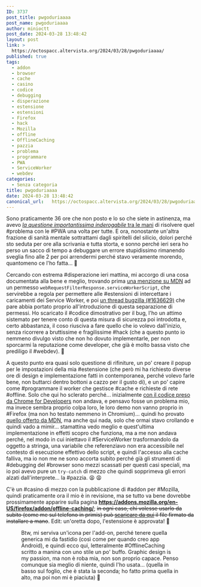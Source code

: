 ```yaml
---
ID: 3737
post_title: pwgoduriaaaa
post_name: pwgoduriaaaa
author: minioctt
post_date: 2024-03-28 13:48:42
layout: post
link: >
  https://octospacc.altervista.org/2024/03/28/pwgoduriaaaa/
published: true
tags:
  - addon
  - browser
  - cache
  - casino
  - codice
  - debugging
  - disperazione
  - estensione
  - estensioni
  - Firefox
  - hack
  - Mozilla
  - offline
  - OfflineCaching
  - pazzia
  - problema
  - programmare
  - PWA
  - ServiceWorker
  - webdev
categories:
  - Senza categoria
title: pwgoduriaaaa
date: 2024-03-28 13:48:42
canonical_url:   https://octospacc.altervista.org/2024/03/28/pwgoduriaaaa/
---
```

<!-- wp:paragraph -->
<p>Sono praticamente 36 ore che non posto e lo so che siete in astinenza, ma avevo <a href="/microblog-mirror/2024/03/26/pwtorturaaaa/"><em>la questione importantissima inderogabile</em> tra le mani</a> di risolvere quel #problema con le #PWA una volta per tutte. E ora, nonostante un'altra frazione di sanità mentale sottrattami dagli spiritelli del silicio, dolori perché sto seduta per ore alla scrivania e tutta storta, e sonno perché ieri sera ho perso un sacco di tempo a debuggare un errore stupidissimo rimanendo sveglia fino alle 2 per poi arrendermi perché stavo veramente morendo, quantomeno ce l'ho fatta... 🤯️</p>
<!-- /wp:paragraph -->

<!-- wp:paragraph -->
<p>Cercando con estrema #disperazione ieri mattina, mi accorgo di una cosa documentata alla bene e meglio, trovando prima <a href="https://developer.mozilla.org/en-US/docs/Mozilla/Add-ons/WebExtensions/API/webRequest/filterResponseData#permissions">una menzione su MDN</a> ad un permesso <code>webRequestFilterResponse.serviceWorkerScript</code>, che servirebbe a regola per permettere alle #estensioni di intercettare i caricamenti dei Service Worker, e poi <a href="https://bugzilla.mozilla.org/show_bug.cgi?id=1636629">un thread bugzilla (#1636629)</a> che pare abbia portato proprio all'introduzione di questa separazione di permessi. Ho scaricato il #codice dimostrativo per il bug, l'ho un attimo sistemato per tenere conto di questa misura di sicurezza poi introdotta e, certo abbastanza, il coso riusciva a fare quello che io volevo dall'inizio, senza ricorrere a bruttissime e fragilissime #hack (che a questo punto io nemmeno divulgo visto che non ho dovuto implementarle, per non sporcarmi la reputazione come developer, che già è molto bassa visto che prediligo il #webdev). 🔮️</p>
<!-- /wp:paragraph -->

<!-- wp:paragraph -->
<p>A questo punto era quasi solo questione di rifiniture, un po' creare il popup per le impostazioni della mia #estensione (che però mi ha richiesto diverse ore di design e implementazione fatti in contemporanea, perché volevo farle bene, non buttarci dentro bottoni a cazzo per il gusto di), e un po' capire come #programmare il worker che gestisce #cache e richieste di rete #offline. Solo che qui ho sclerato perché... inizialmente <a href="https://developer.chrome.com/docs/workbox/caching-strategies-overview/">con il codice preso da Chrome for Developers</a> non andava, e pensavo fosse un problema mio, ma invece sembra proprio colpa loro, le loro demo non vanno proprio in #Firefox (ma non ho testato nemmeno in Chromium)... quindi ho provato <a href="https://developer.mozilla.org/en-US/docs/Web/Progressive_web_apps/Guides/Caching">quello offerto da MDN</a>, ma anche qui nada, solo che ormai stavo crollando e quindi vado a mimir... stamattina vedo meglio e quest'ultima implementazione in effetti scopro che funziona, ma a me non andava perché, nel modo in cui iniettavo il #ServiceWorker trasformandolo da oggetto a stringa, una variabile che referenziavo non era accessibile nel contesto di esecuzione effettivo dello script, e quindi l'accesso alla cache falliva, ma io non me ne sono accorta subito perché già gli strumenti di #debugging del #browser sono mezzi scassati per questi casi speciali, ma io poi avevo pure un <code>try-catch</code> di mezzo che quindi sopprimeva gli errori alzati dall'interprete... la #pazzia. 😫️ 😩️</p>
<!-- /wp:paragraph -->

<!-- wp:paragraph -->
<p>C'è un #casino di mezzo con la pubblicazione di #addon per #Mozilla, quindi praticamente ora il mio è in revisione, ma se tutto va bene dovrebbe prossimamente apparire sulla pagina <a href="https://addons.mozilla.org/en-US/firefox/addon/offline-caching/"><strong>https://addons.mozilla.org/en-US/firefox/addon/offline-caching/</strong></a>; <s>in ogni caso, chi volesse usarlo da subito (come me sul telefono in primis) può <a href="https://matrix-client.matrix.org/_matrix/media/v3/download/matrix.org/hikmssPBxjQAIRCVaJAuRYLi">scaricare da qui</a> il file firmato da installare a mano</s>. Edit: un'oretta dopo, l'estensione è approvata! 💖️</p>
<!-- /wp:paragraph -->

<!-- wp:paragraph -->
<p></p>
<!-- /wp:paragraph -->

<!-- wp:image {"id":3739,"sizeSlug":"large","linkDestination":"none"} -->
<figure class="wp-block-image size-large"><img src="{{site.cdnurl}}/assets/uploads/2024/03/img_20240328_1323201462313101815308817-960x1280.jpg" alt="" class="wp-image-3739"/><figcaption class="wp-element-caption">Btw, mi serviva un'icona per l'add-on, perché tenere quella generica mi da fastidio (così come per quando creo app Android), e quindi ecco qui, letteralmente #OfflineCaching scritto a manina con uno stile un po' buffo. Graphic design is my passion, ma non è roba mia, non son proprio capace. Penso comunque sia meglio di niente, quindi l'ho usata... (quella in basso sul foglio, che è stata la seconda; ho fatto prima quella in alto, ma poi non mi è piaciuta) 😬️</figcaption></figure>
<!-- /wp:image -->